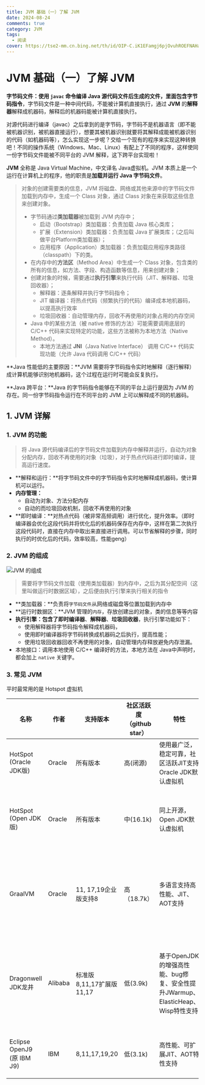 ```yaml
---
title: JVM 基础（一）了解 JVM
date: 2024-08-24
comments: true
category: JVM
tags:
  - 阅读
cover: https://tse2-mm.cn.bing.net/th/id/OIP-C.iK1EFamgj6pjOvuhROEFNAHaEK?w=305&h=180&c=7&r=0&o=5&dpr=1.3&pid=1.7
---
```






# JVM 基础（一）了解 JVM

**字节码文件：**使用 `javac` 命令编译 **Java 源代码文件**后生成的文件，里面包含**字节码指令**，字节码文件是一种中间代码，不能被计算机直接执行，通过 **JVM** 的**解释器**解释成机器码，解释后的机器码能被计算机直接执行。

对源代码进行编译（javac）之后拿到的是字节码，字节码不是机器语言（即不能被机器识别，被机器直接运行），想要其被机器识别就要将其解释成能被机器识别的代码（如机器码等），怎么实现这一步呢？交给一个现有的程序来实现这种转换吧！不同的操作系统（Windows、Mac、Linux）有配上了不同的程序，这样使同一份字节码文件能被不同平台的 JVM 解释，这下跨平台实现啦！

**JVM** 全称是 Java Virtual Machine，中文译名 Java虚拟机。JVM 本质上是一个运行在计算机上的程序，他的职责是**加载并运行 Java 字节码文件**。

> 对象的创建需要类的信息，JVM 将磁盘、网络或其他来源中的字节码文件加载到内存中，生成一个 Class 对象，通过 Class 对象在来获取这些信息来创建对象。
>
> - 字节码通过**类加载器**被加载到 JVM 内存中；
>   - 启动（Bootstrap）类加载器：负责加载 Java 核心类库；
>   - 扩展（Extension）类加载器：负责加载 Java 扩展类库；（之后叫做平台Platform类加载器）；
>   - 应用程序（Application）类加载器：负责加载应用程序类路径（classpath）下的类。
> - 在内存中的**方法区**（Method Area）中生成一个 Class 对象，包含类的所有的信息，如方法、字段、构造函数等信息，用来创建对象；
> - 创建对象的时候，需要通过**执行引擎**来执行代码（JIT、解释器、垃圾回收器）；
>   - 解释器：逐条解释并执行字节码指令；
>   - JIT 编译器：将热点代码（频繁执行的代码）编译成本地机器码，以提高执行效率
>   - 垃圾回收器：自动管理内存，回收不再使用的对象占用的内存空间
> - Java 中的某些方法（被 native 修饰的方法）可能需要调用底层的 C/C++ 代码来实现特定的功能，这些方法被称为本地方法（Native Method）。
>   - 本地方法通过 **JNI**（Java Native Interface） 调用 C/C++ 代码实现功能（允许 Java 代码调用 C/C++ 代码）



**Java 性能低的主要原因：**JVM 需要将字节码指令实时地解释（逐行解释）成计算机能够识别地机器码，这个过程在运行时可能会反复执行。

**Java 跨平台：**Java 的字节码指令能够在不同的平台上运行是因为 JVM 的存在。同一份字节码指令运行在不同平台的 JVM 上可以解释成不同的机器码。



## 1. JVM 详解

### 1. JVM 的功能

> 将 Java 源代码编译后的字节码文件加载到内存中解释并运行，自动为对象分配内存，回收不再使用的对象（垃圾），对于热点代码进行即时编译，提高运行速度。

- **解释和运行：**将字节码文件中的字节码指令实时地解释成机器码，使计算机可以运行。
- **内存管理：**
  - 自动为对象、方法分配内存
  - 自动的而垃圾回收机制，回收不再使用的对象
- **即时编译：**对热点代码（被非常高频调用）进行优化，提升效率。（即时编译器会优化这段代码并将优化后的机器码保存在内存中，这样在第二次执行这段代码时，直接在内存中取出来直接进行调用。可以节省解释的步骤，同时执行的时优化后的代码，效率较高，性能geng）

### 2. JVM 的组成

![JVM 的组成](https://web-tlias-mmh.oss-cn-beijing.aliyuncs.com/img/899262d1-c730-4fd1-ab34-f95bf0500b99.png)

> 需要将字节码文件加载（使用类加载器）到内存中，之后为其分配空间（这里叫做运行时数据区域），之后便由执行引擎来执行相关的指令

- **类加载器：**负责将`字节码文件`从网络或磁盘等位置加载到内存中
- **运行时数据区：**JVM 管理的`内存`，存放创建出的对象，类的信息等等内容
- **执行引擎：**包含了**即时编译器**、**解释器**、**垃圾回收器**，执行引擎功能如下：
  - 使用解释器将字节码指令解释成机器码，
  - 使用即时编译器将字节码转换成机器码之后执行，提高性能；
  - 使用垃圾回收器回收不再使用的对象，自动管理内存释放避免内存泄漏。
- 本地接口：调用本地使用 C/C++ 编译好的方法，本地方法在 Java中声明时，都会加上 `native` 关键字。



### 3. 常见 JVM

平时最常用的是 Hotspot 虚拟机

| 名称                       | 作者    | 支持版本                  | 社区活跃度（github star） | 特性                                                         | 适用场景                             |
| -------------------------- | ------- | ------------------------- | ------------------------- | ------------------------------------------------------------ | ------------------------------------ |
| HotSpot (Oracle JDK版)     | Oracle  | 所有版本                  | 高(闭源)                  | 使用最广泛，稳定可靠，社区活跃JIT支持Oracle JDK默认虚拟机    | 默认                                 |
| HotSpot (Open JDK版)       | Oracle  | 所有版本                  | 中(16.1k)                 | 同上开源，Open JDK默认虚拟机                                 | 默认对JDK有二次开发需求              |
| GraalVM                    | Oracle  | 11, 17,19企业版支持8      | 高（18.7k）               | 多语言支持高性能、JIT、AOT支持                               | 微服务、云原生架构需要多语言混合编程 |
| Dragonwell JDK龙井         | Alibaba | 标准版 8,11,17扩展版11,17 | 低(3.9k)                  | 基于OpenJDK的增强高性能、bug修复、安全性提升JWarmup、ElasticHeap、Wisp特性支持 | 电商、物流、金融领域对性能要求比较高 |
| Eclipse OpenJ9 (原 IBM J9) | IBM     | 8,11,17,19,20             | 低(3.1k)                  | 高性能、可扩展JIT、AOT特性支持                               | 微服务、云原生架构                   |
